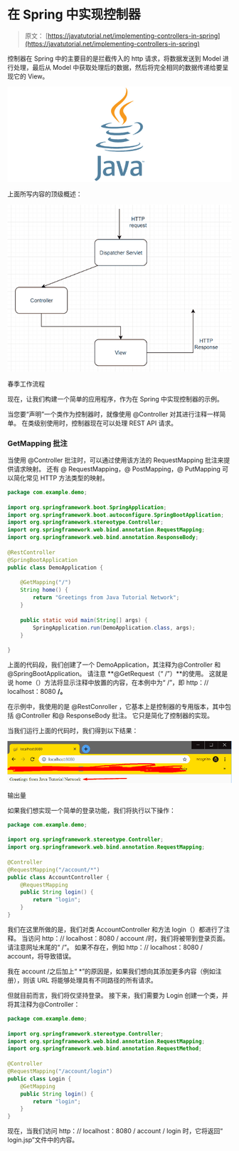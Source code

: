 # 在 Spring 中实现控制器

> 原文： [https://javatutorial.net/implementing-controllers-in-spring](https://javatutorial.net/implementing-controllers-in-spring)

控制器在 Spring 中的主要目的是拦截传入的 http 请求，将数据发送到 Model 进行处理，最后从 Model 中获取处理后的数据，然后将完全相同的数据传递给要呈现它的 View。

![java-featured-image](img/e0db051dedc1179e7424b6d998a6a772.jpg)

上面所写内容的顶级概述：

![Controllers in Spring example](img/dcf7c2a74fa3d79c38fb40879ce10074.jpg)

春季工作流程

现在，让我们构建一个简单的应用程序，作为在 Spring 中实现控制器的示例。

当您要“声明”一个类作为控制器时，就像使用 @Controller 对其进行注释一样简单。 在类级别使用时，控制器现在可以处理 REST API 请求。

### GetMapping 批注

当使用 @Controller 批注时，可以通过使用该方法的 RequestMapping 批注来提供请求映射。 还有 @ RequestMapping，@ PostMapping，@ PutMapping 可以简化常见 HTTP 方法类型的映射。

```java
package com.example.demo;

import org.springframework.boot.SpringApplication;
import org.springframework.boot.autoconfigure.SpringBootApplication;
import org.springframework.stereotype.Controller;
import org.springframework.web.bind.annotation.RequestMapping;
import org.springframework.web.bind.annotation.ResponseBody;

@RestController
@SpringBootApplication
public class DemoApplication {

	@GetMapping("/")
	String home() {
		return "Greetings from Java Tutorial Network";
	}

	public static void main(String[] args) {
		SpringApplication.run(DemoApplication.class, args);
	}

}

```

上面的代码段，我们创建了一个 DemoApplication，其注释为@Controller 和@SpringBootApplication。 请注意 **@GetRequest（“ /”）**的使用。 这就是说 home（）方法将显示注释中放置的内容，在本例中为“ /”，即 http：// localhost：8080 **/。**

在示例中，我使用的是 @RestConroller ，它基本上是控制器的专用版本，其中包括 @Controller 和@ ResponseBody 批注。 它只是简化了控制器的实现。

当我们运行上面的代码时，我们得到以下结果：

![Controllers implementation Spring](img/8ca96b5d4a060a7ed0ea3151dd6f03bf.jpg)

输出量

如果我们想实现一个简单的登录功能，我们将执行以下操作：

```java
package com.example.demo;

import org.springframework.stereotype.Controller;
import org.springframework.web.bind.annotation.RequestMapping;

@Controller
@RequestMapping("/account/*")
public class AccountController {
	@RequestMapping
	public String login() {
		return "login";
	}
}

```

我们在这里所做的是，我们对类 AccountController 和方法 login（）都进行了注释。 当访问 http：// localhost：8080 / account /时，我们将被带到登录页面。 请注意网址末尾的“ /”。 如果不存在，例如 http：// localhost：8080 / account，将导致错误。

我在 account /之后加上“ *”的原因是，如果我们想向其添加更多内容（例如注册），则该 URL 将能够处理具有不同路径的所有请求。

但就目前而言，我们将仅坚持登录。 接下来，我们需要为 Login 创建一个类，并将其注释为@Controller：

```java
package com.example.demo;

import org.springframework.stereotype.Controller;
import org.springframework.web.bind.annotation.RequestMapping;
import org.springframework.web.bind.annotation.RequestMethod;

@Controller
@RequestMapping("/account/login")
public class Login {
	@GetMapping
	public String login() {
		return "login";
	}
}

```

现在，当我们访问 http：// localhost：8080 / account / login 时，它将返回“ login.jsp”文件中的内容。